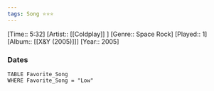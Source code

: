 ```yaml
---
tags: Song ⭐⭐⭐ 
---
```

[Time:: 5:32]
[Artist:: [[Coldplay]] ]
[Genre:: Space Rock]
[Played:: 1]
[Album:: [[X&Y (2005)]]]
[Year:: 2005]
### Dates
````dataview
TABLE Favorite_Song
WHERE Favorite_Song = "Low"
````